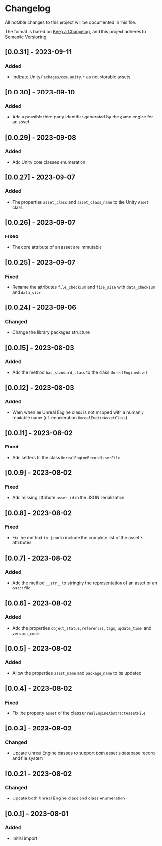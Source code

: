 # Changelog

All notable changes to this project will be documented in this file.

The format is based on [Keep a Changelog](https://keepachangelog.com/en/1.0.0/), 
and this project adheres to [Semantic Versioning](https://semver.org/spec/v2.0.0.html).

## [0.0.31] - 2023-09-11
### Added
- Indicate Unity `Packages/com.unity.*` as not storable assets

## [0.0.30] - 2023-09-10
### Added
- Add a possible third party identifier generated by the game engine for an asset

## [0.0.29] - 2023-09-08
### Added
- Add Unity core classes enumeration

## [0.0.27] - 2023-09-07
### Added
- The properties `asset_class` and `asset_class_name` to the Unity `Asset` class

## [0.0.26] - 2023-09-07
### Fixed
- The core attribute of an asset are immutable

## [0.0.25] - 2023-09-07
### Fixed
- Rename the attributes `file_checksum` and `file_size` with  `data_checksum` and `data_size`

## [0.0.24] - 2023-09-06
### Changed
- Change the library packages structure

## [0.0.15] - 2023-08-03
### Added
- Add the method `has_standard_class` to the class `UnrealEngineAsset`

## [0.0.12] - 2023-08-03
### Added
- Warn when an Unreal Engine class is not mapped with a humanly readable name (cf. enumeration `UnrealEngineAssetClass`)

## [0.0.11] - 2023-08-02
### Fixed
- Add setters to the class `UnrealEngineRecordAssetFile`

## [0.0.9] - 2023-08-02
### Fixed
- Add missing attribute `asset_id` in the JSON serialization

## [0.0.8] - 2023-08-02
### Fixed
- Fix the method `to_json` to include the complete list of the asset's attributes

## [0.0.7] - 2023-08-02
### Added
- Add the method `__str__` to stringify the representation of an asset or an asset file

## [0.0.6] - 2023-08-02
### Added
- Add the properties `object_status`, `references`, `tags`, `update_time`, and `version_code`

## [0.0.5] - 2023-08-02
### Added
- Allow the properties `asset_name` and `package_name` to be updated

## [0.0.4] - 2023-08-02
### Fixed
- Fix the property `asset` of the class `UnrealEngineAbstractAssetFile`

## [0.0.3] - 2023-08-02
### Changed
- Update Unreal Engine classes to support both asset's database record and file system

## [0.0.2] - 2023-08-02
### Changed
- Update both Unreal Engine class and class enumeration

## [0.0.1] - 2023-08-01
### Added
- Initial import
